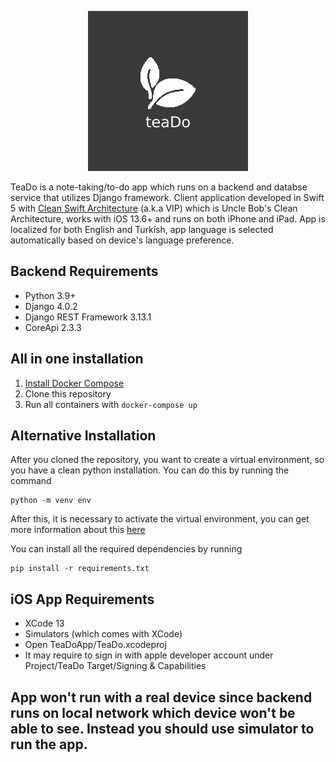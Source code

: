 <p align="center">
   <img src="https://github.com/utkueray/TeaDo/blob/main/teaDo_logo.png?raw=true" alt="TeaDo"/>
</p>

TeaDo is a note-taking/to-do app which runs on a backend and databse service that utilizes Django framework. Client application developed in Swift 5 with [Clean Swift Architecture](https://clean-swift.com) (a.k.a VIP) which is Uncle Bob's Clean Architecture, works with iOS 13.6+ and runs on both iPhone and iPad. App is localized for both English and Turkish, app language is selected automatically based on device's language preference.

## Backend Requirements
- Python 3.9+
- Django 4.0.2
- Django REST Framework 3.13.1
- CoreApi 2.3.3

## All in one installation
1. [Install Docker Compose](https://docs.docker.com/compose/install/)
2. Clone this repository
3. Run all containers with `docker-compose up`

## Alternative Installation
After you cloned the repository, you want to create a virtual environment, so you have a clean python installation.
You can do this by running the command
```
python -m venv env
```

After this, it is necessary to activate the virtual environment, you can get more information about this [here](https://docs.python.org/3/tutorial/venv.html)

You can install all the required dependencies by running
```
pip install -r requirements.txt
```

## iOS App Requirements
- XCode 13
- Simulators (which comes with XCode)
- Open TeaDoApp/TeaDo.xcodeproj
- It may require to sign in with apple developer account under Project/TeaDo Target/Signing & Capabilities

## App won't run with a real device since backend runs on local network which device won't be able to see. Instead you should use simulator to run the app.
